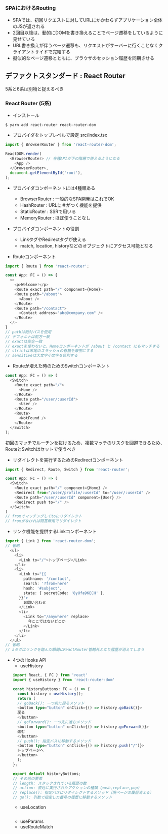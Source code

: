 ### SPAにおけるRouting
* SPAでは、初回リクエストに対してURLにかかわらずアプリケーション全体のJSが返される
* 2回目以降は、動的にDOMを書き換えることでページ遷移をしているように見せている
* URL書き換えが伴うページ遷移も、リクエストがサーバーに行くことなくクライアントサイドで完結する
* 擬似的なページ遷移とともに、ブラウザのセッション履歴を同期させる

## デファクトスタンダード : React Router
5系と6系は別物と捉えるべき

### React Router (5系)
* インストール
```
$ yarn add react-router react-router-dom
```
* プロバイダをトップレベルで設定
src/index.tsx
```ts
import { BrowserRouter } from 'react-router-dom';

ReactDOM.render(
  <BrowserRouter> // 各種APIが下の階層で使えるようになる
    <App />
  </BrowserRouter>,
  document.getElementById('root'),
);
```
* プロバイダコンポーネントには4種類ある
  * BrowserRouter : 一般的なSPA開発はこれでOK
  * HashRouter : URLに＃がつく機能を提供
  * StaticRouter : SSRで用いる
  * MemoryRouter : ほぼ使うことなし

* プロバイダコンポーネントの役割
  * LinkタグやRedirectタグが使える
  * match, location, historyなどのオブジェクトにアクセス可能となる
 
* Routeコンポーネント
```ts
import { Route } from 'react-router';

const App: FC = () => {
  <>
    <p>Welcome!</p>
    <Route exact path="/" component={Home}>
    <Route path="/about">
      <About />
    </Route>
    <Route path="/contact">
      <Contact address="abc@company.com" />
    </Route>
  </>
}
// pathは絶対パスを使用
// デフォルトは前方一致
// exactは完全一致
// exactを使わないと、Homeコンポーネントが /about と /contact にもマッチする
// strictは末尾のスラッシュの有無を厳密にする
// sensitiveは大文字小文字を区別する
```
* Routeが増えた時のためのSwitchコンポーネント
```ts
const App: FC = () => (
  <Switch>
    <Route exact path="/">
      <Home />
    </Route>
    <Route path="/user/:userId">
      <User />
    </Route>
    <Route>
      <NotFound />
    </Route>
  </Switch>
);
```
初回のマッチでルーチンを抜けるため、複数マッチのリスクを回避できるため、RouteとSwitchはセットで使うべき

* リダイレクトを実行するためのRedirectコンポーネント
```ts
import { Redirect, Route, Switch } from 'react-router';

const App: FC = () => (
  <Switch>
    <Route exact path="/" component={Home} />
    <Redirect from="/user/profile/:userId" to="/user/:userId" />   
    <Route path="/user/:userId" component={User} />
    <Redirect push to="/" />
  </Switch>
)
// fromでマッチングしてtoにリダイレクト
// fromがなければ問答無用でリダイレクト
```

* リンク機能を提供するLinkコンポーネント
```ts
import { Link } from 'react-router-dom';
// 省略
  <ul>
    <li>
      <Link to="/">トップページ</Link>
    </li>
    <li>
      <Link to="{{
        pathname: '/contact',
        search: '?from=here'
        hash: '#subject',
        state: { secretCode: '8yUfa9KECH' },
      }}">
        お問い合わせ
      </Link>
      <li>
        <Link to="/anywhere" replace>
          今ここではないどこか
        </Link>
      </li>
    </li>
  </ul>
// 省略
// aタグはリンクを踏んだ瞬間にReactRouter管轄外となり履歴が消えてしまう
```

* 4つのHooks API
  * useHistory
  ```ts
  import React, { FC } from 'react'
  import { useHistory } from 'react-router-dom'

  const historyButtons: FC = () => {
    const history = useHistory();
    return (
    // goBack(): 一つ前に戻るメソッド
    <button type="button" onClick={() => history.goBack()}>
    戻る
    </button>
    // goForward(): 一つ先に進むメソッド
    <button type="button" onClick={() => history.goForward()}>
    進む
    </button>
    // push(): 指定パスに移動するメソッド
    <button type="button" onClick={() => history.push("/")}>
    トップページへ
    </button>
    );
  };

  export default historyButtons;
  // その他の要素
  // length: スタックされている履歴の数
  // action: 直近に実行されたアクションの種類（push,replace,pop)
  // replace(): 指定パスにリダイレクトするメソッド（現ページの履歴消える）
  // go(): 引数で指定した番号の履歴に移動するメソッド
  ```
  * useLocation
  ```ts
  ```
  * useParams
  * useRouteMatch